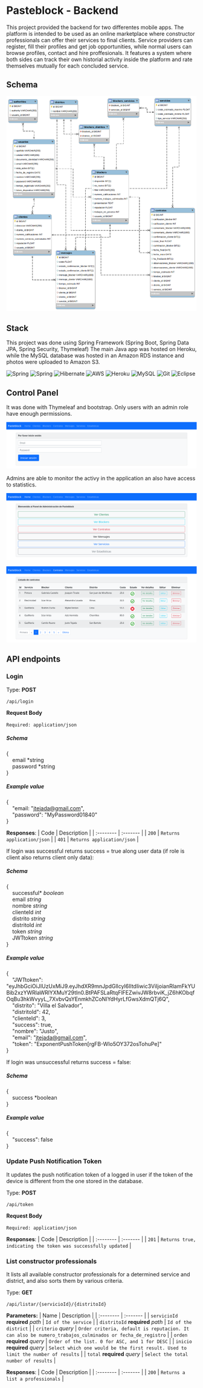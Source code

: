 # Pasteblock - Backend

This project provided the backend for two differentes mobile apps.
The platform is intended to be used as an online marketplace where constructor professionals can offer their services to final clients.
Service providers can register, fill their profiles and get job opportunities, while normal users can browse profiles, contact and hire proffesionals.
It features a system where both sides can track their own historial activity inside the platform and rate themselves mutually for each concluded service.

## Schema

![Pasteblock Schema](https://github.com/Tomohiko10615/pasteblock/raw/main/schema.png)

## Stack

This project was done using Spring Framework (Spring Boot, Spring Data JPA, Spring Security, Thymeleaf)
The main Java app was hosted on Heroku, while the MySQL database was hosted in an Amazon RDS instance and photos were uploaded to Amazon S3.

![Spring](https://img.shields.io/badge/Java-ED8B00?style=for-the-badge&logo=java&logoColor=white)
![Spring](https://img.shields.io/badge/Spring-6DB33F?style=for-the-badge&logo=spring&logoColor=white)
![Hibernate](https://img.shields.io/badge/Hibernate-59666C?style=for-the-badge&logo=Hibernate&logoColor=white)
![AWS](https://img.shields.io/badge/Amazon_AWS-232F3E?style=for-the-badge&logo=amazon-aws&logoColor=white)
![Heroku](https://img.shields.io/badge/Heroku-430098?style=for-the-badge&logo=heroku&logoColor=white)
![MySQL](https://img.shields.io/badge/MySQL-00000F?style=for-the-badge&logo=mysql&logoColor=white)
![Git](https://img.shields.io/badge/GIT-E44C30?style=for-the-badge&logo=git&logoColor=white)
![Eclipse](https://img.shields.io/badge/Eclipse-2C2255?style=for-the-badge&logo=eclipse&logoColor=white)

## Control Panel

It was done with Thymeleaf and bootstrap. Only users with an admin role have enough permissions.

![Control Panel](https://github.com/Tomohiko10615/pasteblock/raw/main/control-panel.png)

Admins are able to monitor the activy in the application an also have access to statistics.

![Logged-in](https://github.com/Tomohiko10615/pasteblock/raw/main/logged-in.png)

![Contracts](https://github.com/Tomohiko10615/pasteblock/raw/main/contract.png)

## API endpoints

### **Login**

Type: **POST**
``` 
/api/login
```

**Request Body**

`Required: application/json`

##### Schema

{\
&nbsp;&nbsp;&nbsp;&nbsp;email *string\
&nbsp;&nbsp;&nbsp;&nbsp;password *string\
}

##### Example value

{\
&nbsp;&nbsp;&nbsp;&nbsp;"email: "jtejada@gmail.com",\
&nbsp;&nbsp;&nbsp;&nbsp;"password": "MyPassword01840"\
}

**Responses**:
| Code | Description     |
| :-------- | :------- |
| `200` | `Returns application/json` |
| `401` | `Returns application/json` |

If login was successful returns success = true along user data (if role is client also returns client only data):

##### Schema

{  
&nbsp;&nbsp;&nbsp;&nbsp;successful\* *boolean*    
&nbsp;&nbsp;&nbsp;&nbsp;email *string*  
&nbsp;&nbsp;&nbsp;&nbsp;nombre *string*  
&nbsp;&nbsp;&nbsp;&nbsp;clienteId *int*  
&nbsp;&nbsp;&nbsp;&nbsp;distrito *string*  
&nbsp;&nbsp;&nbsp;&nbsp;distritoId *int*  
&nbsp;&nbsp;&nbsp;&nbsp;token *string*  
&nbsp;&nbsp;&nbsp;&nbsp;JWTtoken *string*  
}

##### Example value

{\
    &nbsp;&nbsp;&nbsp;&nbsp;"JWTtoken": "eyJhbGciOiJIUzUxMiJ9.eyJhdXR9mnJpdGllcyI6IltdIiwic3ViIjoianRlamFkYUBib2xzYWRlaWRlYXMuY29tIn0.BtPAFSLaRtqFlFEZwivJW8rbviK_jZ6hKObqfOqBu3hkWvyyL_7XvbvQsYEnmkhZCoNIYdHyrLfGwsXdmQTj6Q",\
    &nbsp;&nbsp;&nbsp;&nbsp;"distrito": "Villa el Salvador",\
    &nbsp;&nbsp;&nbsp;&nbsp;"distritoId": 42,\
    &nbsp;&nbsp;&nbsp;&nbsp;"clienteId": 3,\
    &nbsp;&nbsp;&nbsp;&nbsp;"success": true,\
    &nbsp;&nbsp;&nbsp;&nbsp;"nombre": "Justo",\
    &nbsp;&nbsp;&nbsp;&nbsp;"email": "jtejada@gmail.com",\
    &nbsp;&nbsp;&nbsp;&nbsp;"token": "ExponentPushToken[rgFB-WIo5OY372osTohuPe]"\
}

If login was unsuccessful returns success = false:

##### Schema

{\
&nbsp;&nbsp;&nbsp;&nbsp;success *boolean\
}

##### Example value

{\
    &nbsp;&nbsp;&nbsp;&nbsp;"success": false\
}

### **Update Push Notification Token**

It updates the push notification token of a logged in user if the token of the device is different from the one stored in the database.

Type: **POST**
``` 
/api/token
```

**Request Body**

`Required: application/json`

**Responses**:
| Code | Description     |
| :-------- | :------- |
| `201` | `Returns true, indicating the token was successfully updated` |

### **List constructor professionals**

It lists all available constructor professionals for a determined service and district, and also sorts them by various criteria.

Type: **GET**
``` 
/api/listar/{servicioId}/{distritoId}
```

**Parameters:**
| Name | Description     |
| :-------- | :------- |
| `servicioId` **required** *path* | `Id of the service` |
| `distritoId` **required** *path* | `Id of the district` |
| `criterio` *query* | `Order criteria, default is reputacion. It can also be numero_trabajos_culminados or fecha_de_registro` |
| `orden` **required** *query* | `Order of the list. 0 for ASC, and 1 for DESC` |
| `inicio` **required** *query* | `Select which one would be the first result. Used to limit the number of results` |
| `total` **required** *query* | `Select the total number of results` |

**Responses**:
| Code | Description     |
| :-------- | :------- |
| `200` | `Returns a list a professionals` |
